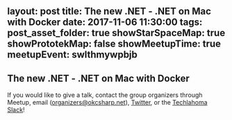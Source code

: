 layout: post
title: The new .NET - .NET on Mac with Docker
date: 2017-11-06 11:30:00
tags:
post_asset_folder: true
showStarSpaceMap: true
showPrototekMap: false
showMeetupTime: true
meetupEvent: swlthmywpbjb
---

## The new .NET - .NET on Mac with Docker

<p>If you would like to give a talk, contact the group organizers through Meetup, email (<a href="mailto:organizers@okcsharp.net">organizers@okcsharp.net</a>), <a href="https://twitter.com/okcsharp">Twitter</a>, or the <a href="http://www.techlahoma.org/spaces">Techlahoma Slack</a>! </p> 
